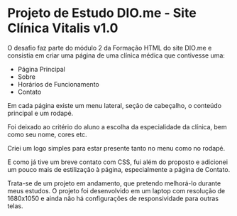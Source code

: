 # Projeto de Estudo DIO.me - Site Clínica Vitalis v1.0

O desafio faz parte do módulo 2 da Formação HTML do site DIO.me e consistia em criar uma página de uma clínica médica que contivesse uma:
- Página Principal
- Sobre
- Horários de Funcionamento
- Contato

Em cada página existe um menu lateral, seção de cabeçalho, o conteúdo principal e um rodapé.

Foi deixado ao critério do aluno a escolha da especialidade da clínica, bem como seu nome, cores etc.

Criei um logo simples para estar presente tanto no menu como no rodapé.

E como já tive um breve contato com CSS, fui além do proposto e adicionei um pouco mais de estilização à página, especialmente a página de Contato.

Trata-se de um projeto em andamento, que pretendo melhorá-lo durante meus estudos. O projeto foi desenvolvido em um laptop com resolução de 1680x1050 e ainda não há configurações de responsividade para outras telas.
